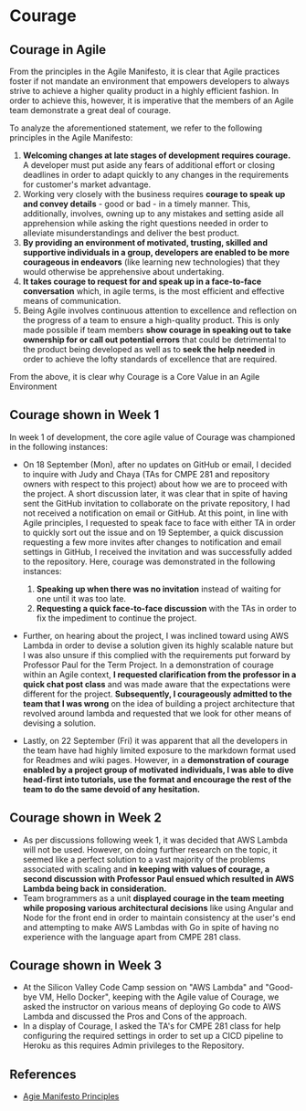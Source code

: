 # Courage
  
    
## Courage in Agile
From the principles in the Agile Manifesto, it is clear that Agile practices foster if not mandate an environment that empowers developers to always strive to achieve a higher quality product in a highly efficient fashion. In order to achieve this, however, it is imperative that the members of an Agile team demonstrate a great deal of courage.

To analyze the aforementioned statement, we refer to the following principles in the Agile Manifesto:
1. **Welcoming changes at late stages of development requires courage.** A developer must put aside any fears of additional effort or closing deadlines in order to adapt quickly to any changes in the requirements for customer's market advantage.
2. Working very closely with the business requires **courage to speak up and convey details** - good or bad - in a timely manner. This, additionally, involves, owning up to any mistakes and setting aside all apprehension while asking the right questions needed in order to alleviate misunderstandings and deliver the best product.
3. **By providing an environment of motivated, trusting, skilled and supportive individuals in a group, developers are enabled to be more courageous in endeavors** (like learning new technologies) that they would otherwise be apprehensive about undertaking.
4. **It takes courage to request for and speak up in a face-to-face conversation** which, in agile terms, is the most efficient and effective means of communication.
5. Being Agile involves continuous attention to excellence and reflection on the progress of a team to ensure a high-quality product. This is only made possible if team members **show courage in speaking out to take ownership for or call out potential errors** that could be detrimental to the product being developed as well as to **seek the help needed** in order to achieve the lofty standards of excellence that are required.
  
From the above, it is clear why Courage is a Core Value in an Agile Environment
  
  
  
## Courage shown in Week 1
In week 1 of development, the core agile value of Courage was championed in the following instances:
* On 18 September (Mon), after no updates on GitHub or email, I decided to inquire with Judy and Chaya (TAs for CMPE 281 and repository owners with respect to this project) about how we are to proceed with the project. A short discussion later, it was clear that in spite of having sent the GitHub invitation to collaborate on the private repository, I had not received a notification on email or GitHub. At this point, in line with Agile principles, I requested to speak face to face with either TA in order to quickly sort out the issue and on 19 September, a quick discussion requesting a few more invites after changes to notification and email settings in GitHub, I received the invitation and was successfully added to the repository.
Here, courage was demonstrated in the following instances:
    1. **Speaking up when there was no invitation** instead of waiting for one until it was too late.
    2. **Requesting a quick face-to-face discussion** with the TAs in order to fix the impediment to continue the project.

* Further, on hearing about the project, I was inclined toward using AWS Lambda in order to devise a solution given its highly scalable nature but I was also unsure if this complied with the requirements put forward by Professor Paul for the Term Project. In a demonstration of courage within an Agile context, **I requested clarification from the professor in a quick chat post class** and was made aware that the expectations were different for the project. **Subsequently, I courageously admitted to the team that I was wrong** on the idea of building a project architecture that revolved around lambda and requested that we look for other means of devising a solution.

* Lastly, on 22 September (Fri) it was apparent that all the developers in the team have had highly limited exposure to the markdown format used for Readmes and wiki pages. However, in a **demonstration of courage enabled by a project group of motivated individuals, I was able to dive head-first into tutorials, use the format and encourage the rest of the team to do the same devoid of any hesitation.**
  
  
  
## Courage shown in Week 2
* As per discussions following week 1, it was decided that AWS Lambda will not be used. However, on doing further research on the topic, it seemed like a perfect solution to a vast majority of the problems associated with scaling and **in keeping with values of courage, a second discussion with Professor Paul ensued which resulted in AWS Lambda being back in consideration.**
* Team brogrammers as a unit **displayed courage in the team meeting while proposing various architectural decisions** like using Angular and Node for the front end in order to maintain consistency at the user's end and attempting to make AWS Lambdas with Go in spite of having no experience with the language apart from CMPE 281 class.  
  
  
  
## Courage shown in Week 3
* At the Silicon Valley Code Camp session on "AWS Lambda" and "Good-bye VM, Hello Docker", keeping with the Agile value of Courage, we asked the instructor on various means of deploying Go code to AWS Lambda and discussed the Pros and Cons of the approach.
* In a display of Courage, I asked the TA's for CMPE 281 class for help configuring the required settings in order to set up a CICD pipeline to Heroku as this requires Admin privileges to the Repository.
  
  
  
  
  
   
## References
* [Agie Manifesto Principles](http://agilemanifesto.org/principles.html)

